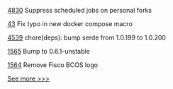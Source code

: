
[4830](https://github.com/hyperledger/fabric/pull/4830) Suppress scheduled jobs on personal forks

[43](https://github.com/hyperledger-labs/pdo-contracts/pull/43) Fix typo in new docker compose macro

[4539](https://github.com/hyperledger/iroha/pull/4539) chore(deps): bump serde from 1.0.199 to 1.0.200

[1565](https://github.com/hyperledger/caliper/pull/1565) Bump to 0.6.1-unstable

[1564](https://github.com/hyperledger/caliper/pull/1564) Remove Fisco BCOS logo


[See more >>>](https://start-here.hyperledger.org/pull-requests)
